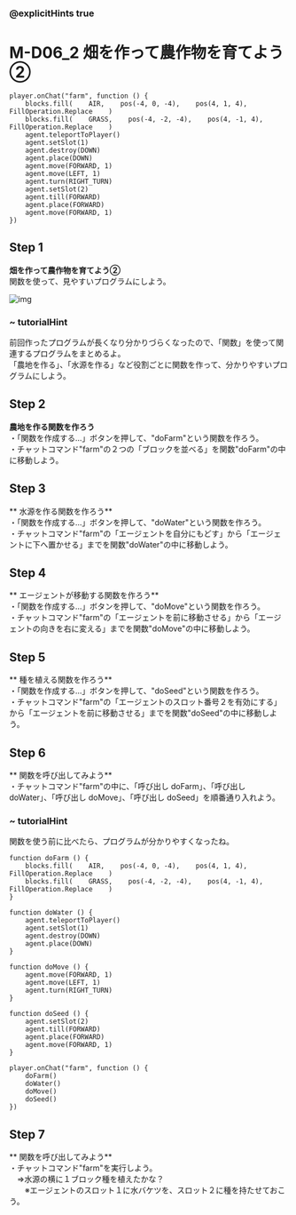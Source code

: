 ### @explicitHints true

# M-D06_2 畑を作って農作物を育てよう② 

```template
player.onChat("farm", function () {
    blocks.fill(    AIR,    pos(-4, 0, -4),    pos(4, 1, 4),    FillOperation.Replace    )
    blocks.fill(    GRASS,    pos(-4, -2, -4),    pos(4, -1, 4),    FillOperation.Replace    )
    agent.teleportToPlayer()
    agent.setSlot(1)
    agent.destroy(DOWN)
    agent.place(DOWN)
    agent.move(FORWARD, 1)
    agent.move(LEFT, 1)
    agent.turn(RIGHT_TURN)
    agent.setSlot(2)
    agent.till(FORWARD)
    agent.place(FORWARD)
    agent.move(FORWARD, 1)
})
```

## Step 1 	
**畑を作って農作物を育てよう②**  
関数を使って、見やすいプログラムにしよう。 

![img](https://teck89.xsrv.jp/MEE_tutorial/img/M-D06_1_1.png) 

### ~ tutorialHint
前回作ったプログラムが長くなり分かりづらくなったので、「関数」を使って関連するプログラムをまとめるよ。  
「農地を作る」、「水源を作る」など役割ごとに関数を作って、分かりやすいプログラムにしよう。

## Step 2 	
**農地を作る関数を作ろう**  
・「関数を作成する...」ボタンを押して、"doFarm"という関数を作ろう。  
・チャットコマンド"farm"の２つの「ブロックを並べる」を関数"doFarm"の中に移動しよう。 

## Step 3 	
**	水源を作る関数を作ろう**  
・「関数を作成する...」ボタンを押して、"doWater"という関数を作ろう。  
・チャットコマンド"farm"の「エージェントを自分にもどす」から「エージェントに下へ置かせる」までを関数"doWater"の中に移動しよう。

## Step 4 	
**	エージェントが移動する関数を作ろう**  
・「関数を作成する...」ボタンを押して、"doMove"という関数を作ろう。  
・チャットコマンド"farm"の「エージェントを前に移動させる」から「エージェントの向きを右に変える」までを関数"doMove"の中に移動しよう。

## Step 5 	
**	種を植える関数を作ろう**  
・「関数を作成する...」ボタンを押して、"doSeed"という関数を作ろう。  
・チャットコマンド"farm"の「エージェントのスロット番号２を有効にする」から「エージェントを前に移動させる」までを関数"doSeed"の中に移動しよう。

## Step 6 	
**	関数を呼び出してみよう**  
・チャットコマンド"farm"の中に、「呼び出し doFarm」、「呼び出し doWater」、「呼び出し doMove」、「呼び出し doSeed」を順番通り入れよう。

### ~ tutorialHint
関数を使う前に比べたら、プログラムが分かりやすくなったね。

```blocks
function doFarm () {
    blocks.fill(    AIR,    pos(-4, 0, -4),    pos(4, 1, 4),    FillOperation.Replace    )
    blocks.fill(    GRASS,    pos(-4, -2, -4),    pos(4, -1, 4),    FillOperation.Replace    )
}

function doWater () {
    agent.teleportToPlayer()
    agent.setSlot(1)
    agent.destroy(DOWN)
    agent.place(DOWN)
}

function doMove () {
    agent.move(FORWARD, 1)
    agent.move(LEFT, 1)
    agent.turn(RIGHT_TURN)
}

function doSeed () {
    agent.setSlot(2)
    agent.till(FORWARD)
    agent.place(FORWARD)
    agent.move(FORWARD, 1)
}

player.onChat("farm", function () {
    doFarm()
    doWater()
    doMove()
    doSeed()
})
```

## Step 7 	
**	関数を呼び出してみよう**  
・チャットコマンド"farm"を実行しよう。  
　⇒水源の横に１ブロック種を植えたかな？  
　　※エージェントのスロット１に水バケツを、スロット２に種を持たせておこう。